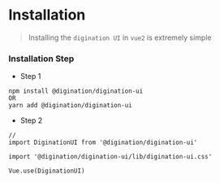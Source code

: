 # Installation

> Installing the `digination UI` in `vue2` is extremely simple

### Installation Step

- Step 1

```
npm install @digination/digination-ui
OR
yarn add @digination/digination-ui
```

- Step 2

```
//
import DiginationUI from '@digination/digination-ui'

import '@digination/digination-ui/lib/digination-ui.css'

Vue.use(DiginationUI)
```
